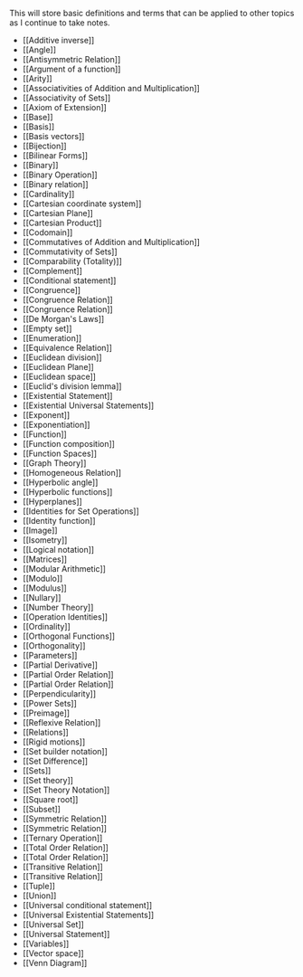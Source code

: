 This will store basic definitions and terms that can be applied to other topics as I continue to take notes.
 
- [[Additive inverse]]
- [[Angle]]
- [[Antisymmetric Relation]]
- [[Argument of a function]]
- [[Arity]]
- [[Associativities of Addition and Multiplication]]
- [[Associativity of Sets]]
- [[Axiom of Extension]]
- [[Base]]
- [[Basis]]
- [[Basis vectors]]
- [[Bijection]]
- [[Bilinear Forms]]
- [[Binary]]
- [[Binary Operation]]
- [[Binary relation]]
- [[Cardinality]]
- [[Cartesian coordinate system]]
- [[Cartesian Plane]]
- [[Cartesian Product]]
- [[Codomain]]
- [[Commutatives of Addition and Multiplication]]
- [[Commutativity of Sets]]
- [[Comparability (Totality)]]
- [[Complement]]
- [[Conditional statement]]
- [[Congruence]]
- [[Congruence Relation]]
- [[Congruence Relation]]
- [[De Morgan's Laws]]
- [[Empty set]]
- [[Enumeration]]
- [[Equivalence Relation]]
- [[Euclidean division]]
- [[Euclidean Plane]]
- [[Euclidean space]]
- [[Euclid's division lemma]]
- [[Existential Statement]]
- [[Existential Universal Statements]]
- [[Exponent]]
- [[Exponentiation]]
- [[Function]]
- [[Function composition]]
- [[Function Spaces]]
- [[Graph Theory]]
- [[Homogeneous Relation]]
- [[Hyperbolic angle]]
- [[Hyperbolic functions]]
- [[Hyperplanes]]
- [[Identities for Set Operations]]
- [[Identity function]]
- [[Image]]
- [[Isometry]]
- [[Logical notation]]
- [[Matrices]]
- [[Modular Arithmetic]]
- [[Modulo]]
- [[Modulus]]
- [[Nullary]]
- [[Number Theory]]
- [[Operation Identities]]
- [[Ordinality]]
- [[Orthogonal Functions]]
- [[Orthogonality]]
- [[Parameters]]
- [[Partial Derivative]]
- [[Partial Order Relation]]
- [[Partial Order Relation]]
- [[Perpendicularity]]
- [[Power Sets]]
- [[Preimage]]
- [[Reflexive Relation]]
- [[Relations]]
- [[Rigid motions]]
- [[Set builder notation]]
- [[Set Difference]]
- [[Sets]]
- [[Set theory]]
- [[Set Theory Notation]]
- [[Square root]]
- [[Subset]]
- [[Symmetric Relation]]
- [[Symmetric Relation]]
- [[Ternary Operation]]
- [[Total Order Relation]]
- [[Total Order Relation]]
- [[Transitive Relation]]
- [[Transitive Relation]]
- [[Tuple]]
- [[Union]]
- [[Universal conditional statement]]
- [[Universal Existential Statements]]
- [[Universal Set]]
- [[Universal Statement]]
- [[Variables]]
- [[Vector space]]
- [[Venn Diagram]]
